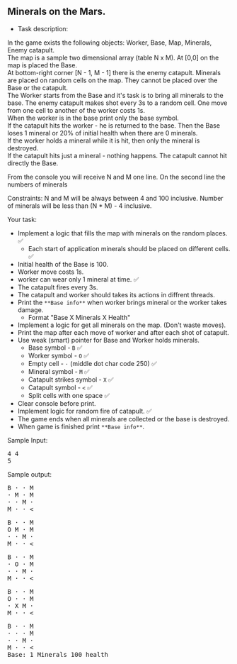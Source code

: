 ## Minerals on the Mars.

* Task description:

In the game exists the following objects: Worker, Base, Map, Minerals, Enemy catapult. <br/>
The map is a sample two dimensional array (table N x M). At [0,0] on the map is placed the Base.  <br/>
At bottom-right corner [N - 1, M - 1] there is the enemy catapult. Minerals are placed on random cells on the map. They cannot be placed over the Base or the catapult. <br/>
The Worker starts from the Base and it's task is to bring all minerals to the base. The enemy catapult makes shot 
every 3s to a random cell. One move from one cell to another of the worker costs 1s.<br/>
When the worker is in the base print only the base symbol.<br/>
If the catapult hits the worker - he is returned to the base. Then the Base loses 1 mineral or 20% 
of initial health when there are 0 minerals. <br/>
If the worker holds a mineral while it is hit, then only the mineral is destroyed.  <br/>
If the catapult hits just a mineral - nothing happens. The catapult cannot hit directly the Base. <br/>

From the console you will receive N and M one line.
On the second line the numbers of minerals

Constraints:
N and M will be always between 4 and 100 inclusive.
Number of minerals will be less than (N * M) - 4 inclusive. 

Your task:
*   Implement a logic that fills the map with minerals on the random places.  :white_check_mark:
    *   Each start of application minerals should be placed on different cells.  :white_check_mark:
*   Initial health of the Base is 100.
*   Worker move costs 1s.
*   worker can wear only 1 mineral at time. :white_check_mark:
*   The catapult fires every 3s.
*   The catapult and worker should takes its actions in diffrent threads.
*   Print the `**Base info**` when worker brings mineral or the worker takes damage.
    *   Format "Base X Minerals X Health"  
*   Implement a logic for get all minerals on the map. (Don't waste moves).
*   Print the map after each move of worker and after each shot of catapult.
*   Use  weak (smart) pointer for Base and Worker holds minerals.
    *   Base symbol - `B`  :white_check_mark:
    *   Worker symbol - `O` :white_check_mark:
    *   Empty cell - `·`  (middle dot char code 250)  :white_check_mark:
    *   Mineral symbol - `M`  :white_check_mark:
    *   Catapult strikes symbol - `X` :white_check_mark: 
    *   Catapult symbol - `<`  :white_check_mark:
    *   Split cells with one space  :white_check_mark:
*   Clear console before print.
*   Implement logic for random fire of catapult. :white_check_mark:
*   The game ends when all minerals are collected or the base is destroyed.
*   When game is finished print `**Base info**`.

Sample Input:
<pre>
4 4
5
</pre>

Sample output:
<pre>
B · · M
· M · M
· · M ·
M · · <
</pre>
<pre>
B · · M
O M · M
· · M ·
M · · <
</pre>
<pre>
B · · M
· O · M
· · M ·
M · · <
</pre>
<pre>
B · · M
O · · M
· X M ·
M · · <
</pre>
<pre>
B · · M
· · · M
· · M ·
M · · <
Base: 1 Minerals 100 health
</pre>
